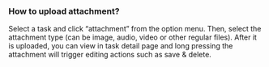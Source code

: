 ### How to upload attachment?
Select a task and click “attachment” from the option menu. Then, select the attachment type (can be image, audio, video or other regular files). After it is uploaded, you can view in task detail page and long pressing the attachment will trigger editing actions such as save & delete.
